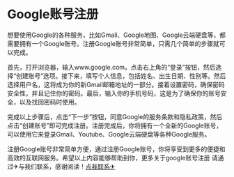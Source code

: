 # Google账号注册

想要使用Google的各种服务，比如Gmail、Google地图、Google云端硬盘等，都需要拥有一个Google账号。注册Google账号非常简单，只需几个简单的步骤就可以完成。

首先，打开浏览器，输入www.google.com，点击右上角的“登录”按钮，然后选择“创建账号”选项。接下来，填写个人信息，包括姓名、出生日期、性别等。然后选择用户名，这将成为你的新Gmail邮箱地址的一部分。接着设置密码，确保密码安全性，并且记住你的密码。最后，输入你的手机号码，这是为了确保你的账号安全，以及找回密码时使用。

完成以上步骤后，点击“下一步”按钮，同意Google的服务条款和隐私政策，然后点击“创建账号”即可完成注册。注册完成后，你将拥有一个全新的Google账号，可以使用它来登录Gmail、Youtube、Google云端硬盘等各种Google服务。

注册Google账号非常简单方便，通过注册Google账号，你将享受到更多的便捷和高效的互联网服务。希望以上内容能够帮助到你，更多关于google账号注册 请通过✈与我们联系，感谢阅读！[点我联系✈](https://ac.G208.com)